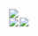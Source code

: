 <div class="markdown-body">
  <img src="https://media.giphy.com/media/d7EWlj76ZlMiY/giphy.gif" />
<div>


<a href="https://github.com/anuraghazra/github-readme-stats">
  <img align="left" src="https://github-readme-stats.vercel.app/api?username=sengokukun&count_private=true&show_icons=true" />
</a>
<a href="https://github.com/anuraghazra/github-readme-stats">
  <img align="left" src="https://github-readme-stats.vercel.app/api/top-langs/?username=sengokukun" />
</a>
